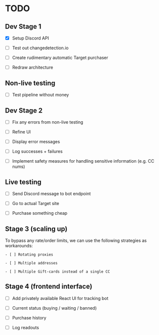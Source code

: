 # TODO

## Dev Stage 1

- [x] Setup Discord API

- [ ] Test out changedetection.io

- [ ] Create rudimentary automatic Target purchaser

- [ ] Redraw architecture

## Non-live testing

- [ ] Test pipeline without money

## Dev Stage 2

- [ ] Fix any errors from non-live testing

- [ ] Refine UI

- [ ] Display error messages

- [ ] Log successes + failures

- [ ] Implement safety measures for handling sensitive information (e.g. CC nums)

## Live testing

- [ ] Send Discord message to bot endpoint

- [ ] Go to actual Target site

- [ ] Purchase something cheap

## Stage 3 (scaling up)

To bypass any rate/order limits, we can use the following strategies as workarounds:

	- [ ] Rotating proxies

	- [ ] Multiple addresses

	- [ ] Multiple Gift-cards instead of a single CC

## Stage 4 (frontend interface)

- [ ] Add privately available React UI for tracking bot

- [ ] Current status (buying / waiting / banned)

- [ ] Purchase history

- [ ] Log readouts
